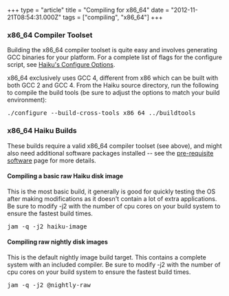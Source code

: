 +++
type = "article"
title = "Compiling for x86_64"
date = "2012-11-21T08:54:31.000Z"
tags = ["compiling", "x86_64"]
+++

<h3>x86_64 Compiler Toolset</h3>
<p>Building the x86_64 compiler toolset is quite easy and involves generating GCC binaries for your platform. For a complete list of flags for the configure script, see <a href='/guides/building/configure'>Haiku's Configure Options</a>.</p>
<p>x86_64 exclusively uses GCC 4, different from x86 which can be built with both GCC 2 and GCC 4. From the Haiku source directory, run the following to compile the build tools (be sure to adjust the options to match your build environment):
<p><pre class="terminal">./configure --build-cross-tools x86_64 ../buildtools</pre></p>

<h3>x86_64 Haiku Builds</h3>
<p>These builds require a valid x86_64 compiler toolset (see above), and might also need additional software packages installed -- see the <a href="/guides/building/pre-reqs">pre-requisite software</a> page for more details.

<h4>Compiling a basic raw Haiku disk image</h4>
<p>This is the most basic build, it generally is good for quickly testing the OS after making modifications as it doesn't contain a lot of extra applications. Be sure to modify -j2 with the number of cpu cores on your build system to ensure the fastest build times.
<pre class="terminal">jam -q -j2 haiku-image</pre>
</p>

<h4>Compiling raw nightly disk images</h4>
<p>This is the default nightly image build target. This contains a complete system with an included compiler. Be sure to modify -j2 with the number of cpu cores on your build system to ensure the fastest build times.
<pre class="terminal">jam -q -j2 @nightly-raw</pre>
</p>